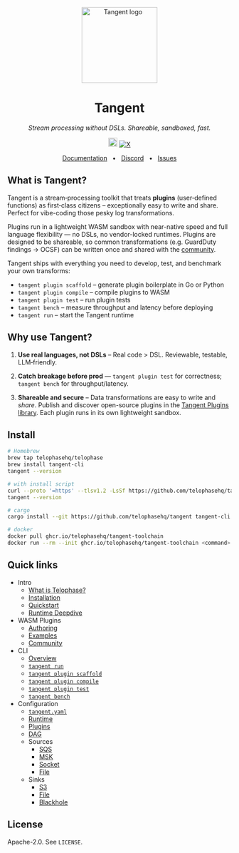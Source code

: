 <p align="center">
  <img src="https://github.com/user-attachments/assets/7da02584-0a4e-4e41-af6d-61cb081029c4" alt="Tangent logo" height=170>
</p>
<h1 align="center">Tangent</h1>
<p align="center"><em>Stream processing without DSLs. Shareable, sandboxed, fast.</em></p>


<p align="center">
  <a href="https://github.com/telophasehq/tangent/actions">
  <img height="20" src="https://img.shields.io/github/actions/workflow/status/telophasehq/tangent/scaffold_test.yml?label=build&logo=github" alt="Build status"></a>
  <a href="https://twitter.com/telophasehq">
  <img src="https://img.shields.io/twitter/follow/telophasehq?style=social" alt="X">
  </a>

</p>

<p align="center">
  <a href="https://docs.telophasehq.com">Documentation</a>
  <span>&nbsp;&nbsp;•&nbsp;&nbsp;</span>
  <a href="https://discord.gg/ZUHB3BRa8c">Discord</a>
  <span>&nbsp;&nbsp;•&nbsp;&nbsp;</span>
  <a href="https://github.com/telophasehq/tangent/issues/new">Issues</a>
</p>

## What is Tangent?
Tangent is a stream‑processing toolkit that treats **plugins** (user‑defined functions) as first‑class citizens – exceptionally easy to write and share. Perfect for vibe-coding those pesky log transformations.


Plugins run in a lightweight WASM sandbox with near-native speed and full language flexibility — no DSLs, no vendor-locked runtimes. Plugins are designed to be shareable, so common transformations (e.g. GuardDuty findings → OCSF) can be written once and shared with the [community](https://github.com/telophasehq/tangent-plugins).

Tangent ships with everything you need to develop, test, and benchmark your own transforms:
* `tangent plugin scaffold` – generate plugin boilerplate in Go or Python
* `tangent plugin compile` – compile plugins to WASM
* `tangent plugin test` – run plugin tests
* `tangent bench` – measure throughput and latency before deploying
* `tangent run` – start the Tangent runtime

## Why use Tangent?
1. **Use real languages, not DSLs** – Real code > DSL. Reviewable, testable, LLM‑friendly.

2. **Catch breakage before prod** — `tangent plugin test` for correctness; `tangent bench` for throughput/latency.

3. **Shareable and secure** – Data transformations are easy to write and _share_. Publish and discover open-source plugins in the [Tangent Plugins library](https://github.com/telophasehq/tangent-plugins). Each plugin runs in its own lightweight sandbox.

## Install
```bash
# Homebrew
brew tap telophasehq/telophase
brew install tangent-cli
tangent --version

# with install script
curl --proto '=https' --tlsv1.2 -LsSf https://github.com/telophasehq/tangent/releases/download/latest/tangent-cli-installer.sh | sh
tangent --version

# cargo
cargo install --git https://github.com/telophasehq/tangent tangent-cli

# docker
docker pull ghcr.io/telophasehq/tangent-toolchain
docker run --rm --init ghcr.io/telophasehq/tangent-toolchain <command>

```

## Quick links
* Intro
  * [What is Telophase?](https://docs.telophasehq.com/index)
  * [Installation](https://docs.telophasehq.com/installation)
  * [Quickstart](https://docs.telophasehq.com/quickstart)
  * [Runtime Deepdive](https://docs.telophasehq.com/runtime)
* WASM Plugins
  * [Authoring](https://docs.telophasehq.com/plugins/authoring)
  * [Examples](https://docs.telophasehq.com/plugins/examples)
  * [Community](https://docs.telophasehq.com/plugins/community)
* CLI
  * [Overview](https://docs.telophasehq.com/cli/overview)
  * [`tangent run`](https://docs.telophasehq.com/cli/run)
  * [`tangent plugin scaffold`](https://docs.telophasehq.com/cli/plugin/scaffold)
  * [`tangent plugin compile`](https://docs.telophasehq.com/cli/plugin/compile)
  * [`tangent plugin test`](https://docs.telophasehq.com/cli/plugin/test)
  * [`tangent bench`](https://docs.telophasehq.com/cli/bench)
* Configuration
  * [`tangent.yaml`](https://docs.telophasehq.com/configuration/tangent-yaml)
  * [Runtime](https://docs.telophasehq.com/configuration/runtime)
  * [Plugins](https://docs.telophasehq.com/configuration/plugins)
  * [DAG](https://docs.telophasehq.com/configuration/dag)
  * Sources
    * [SQS](https://docs.telophasehq.com/configuration/sources/sqs)
    * [MSK](https://docs.telophasehq.com/configuration/sources/msk)
    * [Socket](https://docs.telophasehq.com/configuration/sources/socket)
    * [File](https://docs.telophasehq.com/configuration/sources/file)
  * Sinks
    * [S3](https://docs.telophasehq.com/configuration/sinks/s3)
    * [File](https://docs.telophasehq.com/configuration/sinks/file)
    * [Blackhole](https://docs.telophasehq.com/configuration/sinks/blackhole)


## License

Apache-2.0. See `LICENSE`.